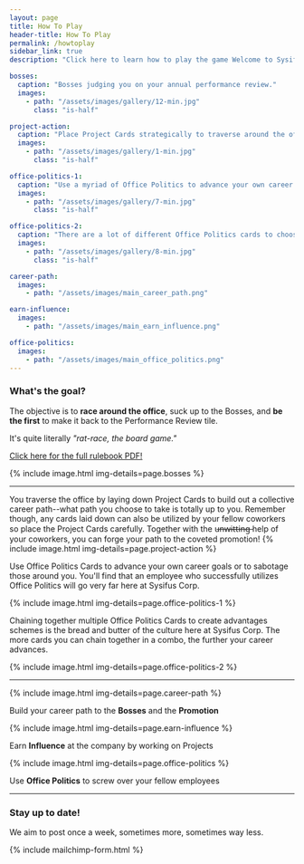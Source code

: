 ```yaml
---
layout: page
title: How To Play
header-title: How To Play
permalink: /howtoplay
sidebar_link: true
description: "Click here to learn how to play the game Welcome to Sysifus Corp."

bosses:
  caption: "Bosses judging you on your annual performance review."
  images:
    - path: "/assets/images/gallery/12-min.jpg"
      class: "is-half"

project-action:
  caption: "Place Project Cards strategically to traverse around the office!"
  images:
    - path: "/assets/images/gallery/1-min.jpg"
      class: "is-half"

office-politics-1:
  caption: "Use a myriad of Office Politics to advance your own career or sabotage others!"
  images:
    - path: "/assets/images/gallery/7-min.jpg"
      class: "is-half"

office-politics-2:
  caption: "There are a lot of different Office Politics cards to choose from. Use them wisely!"
  images:
    - path: "/assets/images/gallery/8-min.jpg"
      class: "is-half"

career-path:
  images:
    - path: "/assets/images/main_career_path.png"

earn-influence:
  images:
    - path: "/assets/images/main_earn_influence.png"

office-politics:
  images:
    - path: "/assets/images/main_office_politics.png"
---
```


### What's the goal?

The objective is to **race around the office**, suck up to the Bosses, and **be the first** to make it back to the Performance Review tile.

It's quite literally _"rat-race, the board game."_

[Click here for the full rulebook PDF!](/rulebook.pdf)

{% include image.html img-details=page.bosses %}

---

You traverse the office by laying down Project Cards to build out a collective career path--what path you choose to take is totally up to you. Remember though, any cards laid down can also be utilized by your fellow coworkers so place the Project Cards carefully. Together with the u̶n̶w̶i̶t̶t̶i̶n̶g̶ help of your coworkers, you can forge your path to the coveted promotion!
{% include image.html img-details=page.project-action %}

Use Office Politics Cards to advance your own career goals or to sabotage those around you. You'll find that an employee who successfully utilizes Office Politics will go very far here at Sysifus Corp.

{% include image.html img-details=page.office-politics-1 %}

Chaining together multiple Office Politics Cards to create advantages schemes is the bread and butter of the culture here at Sysifus Corp. The more cards you can chain together in a combo, the further your career advances.  

{% include image.html img-details=page.office-politics-2 %}

---

<div id="main-steps-container">
  <div class="main-steps-block">
    {% include image.html img-details=page.career-path %}
    <p class="main-steps-text">Build your career path to the <strong>Bosses</strong> and the <strong>Promotion</strong></p>
  </div>

  <div class="main-steps-block">
    {% include image.html img-details=page.earn-influence %}
    <p class="main-steps-text">Earn <strong>Influence</strong> at the company by working on Projects</p>
  </div>

  <div class="main-steps-block">
    {% include image.html img-details=page.office-politics %}
    <p class="main-steps-text">Use <strong>Office Politics</strong> to screw over your fellow employees</p>
  </div>
</div>

---

### Stay up to date!
We aim to post once a week, sometimes more, sometimes way less.

{% include mailchimp-form.html %}

